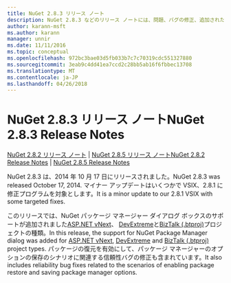 ```yaml
---
title: NuGet 2.8.3 リリース ノート
description: NuGet 2.8.3 などのリリース ノートには、問題、バグの修正、追加された機能、および Dcr が知られています。
author: karann-msft
ms.author: karann
manager: unnir
ms.date: 11/11/2016
ms.topic: conceptual
ms.openlocfilehash: 972bc3bae03d5fb033b7c7c70319cdc551327880
ms.sourcegitcommit: 3eab9c4dd41ea7ccd2c28bb5ab16f6fbbec13708
ms.translationtype: MT
ms.contentlocale: ja-JP
ms.lasthandoff: 04/26/2018
---
```

# <a name="nuget-283-release-notes"></a><span data-ttu-id="6c5e9-103">NuGet 2.8.3 リリース ノート</span><span class="sxs-lookup"><span data-stu-id="6c5e9-103">NuGet 2.8.3 Release Notes</span></span>

<span data-ttu-id="6c5e9-104">[NuGet 2.8.2 リリース ノート](../release-notes/nuget-2.8.2.md) | [NuGet 2.8.5 リリース ノート](../release-notes/nuget-2.8.5.md)</span><span class="sxs-lookup"><span data-stu-id="6c5e9-104">[NuGet 2.8.2 Release Notes](../release-notes/nuget-2.8.2.md) | [NuGet 2.8.5 Release Notes](../release-notes/nuget-2.8.5.md)</span></span>

<span data-ttu-id="6c5e9-105">NuGet 2.8.3 は、2014 年 10 月 17 日にリリースされました。</span><span class="sxs-lookup"><span data-stu-id="6c5e9-105">NuGet 2.8.3 was released October 17, 2014.</span></span> <span data-ttu-id="6c5e9-106">マイナー アップデートはいくつかで VSIX、2.8.1 に修正プログラムを対象とします。</span><span class="sxs-lookup"><span data-stu-id="6c5e9-106">It is a minor update to our 2.8.1 VSIX with some targeted fixes.</span></span>

<span data-ttu-id="6c5e9-107">このリリースでは、NuGet パッケージ マネージャー ダイアログ ボックスのサポートが追加されました[ASP.NET vNext](http://www.asp.net/vnext)、 [DevExtreme](http://js.devexpress.com/)と[BizTalk (.btproj)](/biztalk/core/developing-biztalk-server-applications)プロジェクトの種類。</span><span class="sxs-lookup"><span data-stu-id="6c5e9-107">In this release, the support for NuGet Package Manager dialog was added for [ASP.NET vNext](http://www.asp.net/vnext), [DevExtreme](http://js.devexpress.com/) and [BizTalk (.btproj)](/biztalk/core/developing-biztalk-server-applications) project types.</span></span> <span data-ttu-id="6c5e9-108">パッケージの復元を有効にして、パッケージ マネージャーのオプションの保存のシナリオに関連する信頼性バグの修正も含まれています。</span><span class="sxs-lookup"><span data-stu-id="6c5e9-108">It also includes reliability bug fixes related to the scenarios of enabling package restore and saving package manager options.</span></span>
